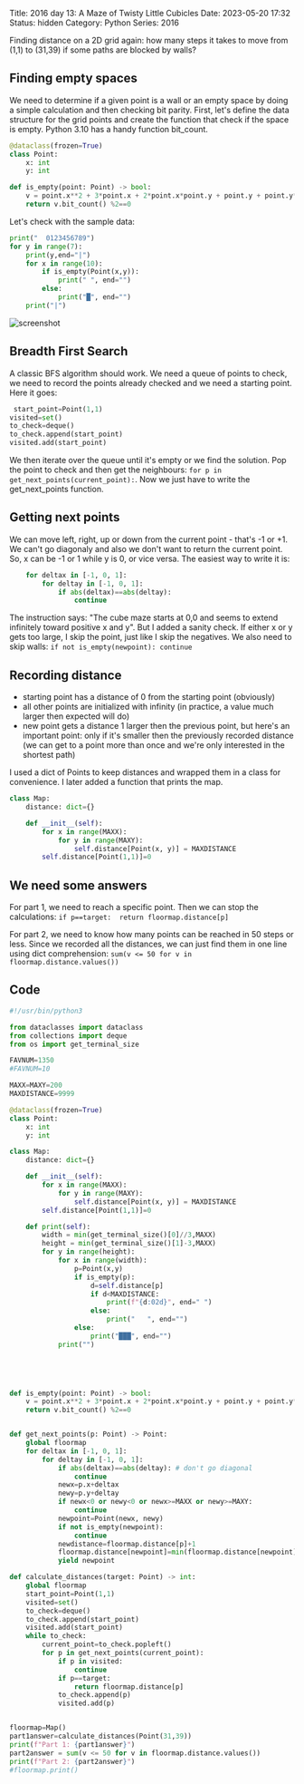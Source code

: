 Title: 2016 day 13: A Maze of Twisty Little Cubicles
Date: 2023-05-20 17:32
Status: hidden
Category: Python
Series: 2016

Finding distance on a 2D grid again: how many steps it takes to move from (1,1) to (31,39)
if some paths are blocked by walls?

## Finding empty spaces

We need to determine if a given point is a wall or an empty space by doing a simple
calculation and then checking bit parity. First, let's define the data structure for the
grid points and create the function that check if the space is empty. Python 3.10 has a
handy function bit_count.

```python
@dataclass(frozen=True)
class Point:
    x: int
    y: int

def is_empty(point: Point) -> bool:
    v = point.x**2 + 3*point.x + 2*point.x*point.y + point.y + point.y**2 + FAVNUM
    return v.bit_count() %2==0
```

Let's check with the sample data:

```python
print("  0123456789")
for y in range(7):
    print(y,end="|")
    for x in range(10):
        if is_empty(Point(x,y)):
            print(" ", end="")
        else:
            print("█", end="")
    print("|")
```

![screenshot]({static}/images/2016day13.png)

## Breadth First Search

A classic BFS algorithm should work. We need a queue of points to check, we need to record
the points already checked and we need a starting point. Here it goes:

```python
 start_point=Point(1,1)
visited=set()
to_check=deque()
to_check.append(start_point)
visited.add(start_point)
```

We then iterate over the queue until it's empty or we find the solution. Pop the point to check
and then get the neighbours: `for p in get_next_points(current_point):`. Now we just have to write the
get_next_points function.

## Getting next points

We can move left, right, up or down from the current point - that's -1 or +1. We can't go diagonaly
and also we don't want to return the current point. So, x can be -1 or 1 while y is 0, or vice versa.
The easiest way to write it is:

```python
    for deltax in [-1, 0, 1]:
        for deltay in [-1, 0, 1]:
            if abs(deltax)==abs(deltay):
                continue
```

The instruction says: "The cube maze starts at 0,0 and seems to extend infinitely toward positive x and y".
But I added a sanity check. If either x or y gets too large, I skip the point, just like I skip the negatives.
We also need to skip walls: `if not is_empty(newpoint): continue`

## Recording distance

- starting point has a distance of 0 from the starting point (obviously)
- all other points are initialized with infinity (in practice, a value much larger then expected will do)
- new point gets a distance 1 larger then the previous point, but here's an important point: only if it's smaller then the previously recorded distance (we can get to a point more than once and we're only interested in the shortest path)

I used a dict of Points to keep distances and wrapped them in a class for convenience. I later added a function that prints
the map.

```python
class Map:
    distance: dict={}

    def __init__(self):
        for x in range(MAXX):
            for y in range(MAXY):
                self.distance[Point(x, y)] = MAXDISTANCE
        self.distance[Point(1,1)]=0
```

## We need some answers

For part 1, we need to reach a specific point. Then we can stop the calculations: 
`if p==target:  return floormap.distance[p]`

For part 2, we need to know how many points can be reached in 50 steps or less.
Since we recorded all the distances, we can just find them in one line using
dict comprehension: `sum(v <= 50 for v in floormap.distance.values())`

## Code

```python
#!/usr/bin/python3

from dataclasses import dataclass
from collections import deque
from os import get_terminal_size

FAVNUM=1350
#FAVNUM=10

MAXX=MAXY=200
MAXDISTANCE=9999

@dataclass(frozen=True)
class Point:
    x: int
    y: int

class Map:
    distance: dict={}

    def __init__(self):
        for x in range(MAXX):
            for y in range(MAXY):
                self.distance[Point(x, y)] = MAXDISTANCE
        self.distance[Point(1,1)]=0

    def print(self):
        width = min(get_terminal_size()[0]//3,MAXX)
        height = min(get_terminal_size()[1]-3,MAXX)
        for y in range(height):
            for x in range(width):
                p=Point(x,y)
                if is_empty(p):
                    d=self.distance[p]
                    if d<MAXDISTANCE:
                        print(f"{d:02d}", end=" ")
                    else:
                        print("   ", end="")
                else:
                    print("███", end="")
            print("")

            



def is_empty(point: Point) -> bool:
    v = point.x**2 + 3*point.x + 2*point.x*point.y + point.y + point.y**2 + FAVNUM
    return v.bit_count() %2==0


def get_next_points(p: Point) -> Point:
    global floormap
    for deltax in [-1, 0, 1]:
        for deltay in [-1, 0, 1]:
            if abs(deltax)==abs(deltay): # don't go diagonal
                continue
            newx=p.x+deltax
            newy=p.y+deltay
            if newx<0 or newy<0 or newx>=MAXX or newy>=MAXY:
                continue
            newpoint=Point(newx, newy)
            if not is_empty(newpoint):
                continue
            newdistance=floormap.distance[p]+1
            floormap.distance[newpoint]=min(floormap.distance[newpoint],newdistance)
            yield newpoint

def calculate_distances(target: Point) -> int:
    global floormap
    start_point=Point(1,1)
    visited=set()
    to_check=deque()
    to_check.append(start_point)
    visited.add(start_point)
    while to_check:
        current_point=to_check.popleft()
        for p in get_next_points(current_point):
            if p in visited:
                continue
            if p==target:
                return floormap.distance[p]
            to_check.append(p)
            visited.add(p)


floormap=Map()
part1answer=calculate_distances(Point(31,39))
print(f"Part 1: {part1answer}")
part2answer = sum(v <= 50 for v in floormap.distance.values())
print(f"Part 2: {part2answer}")
#floormap.print()
```